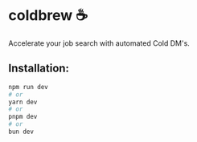 # coldbrew ☕
Accelerate your job search with automated Cold DM's.

## Installation:
```bash
npm run dev
# or
yarn dev
# or
pnpm dev
# or
bun dev
```
